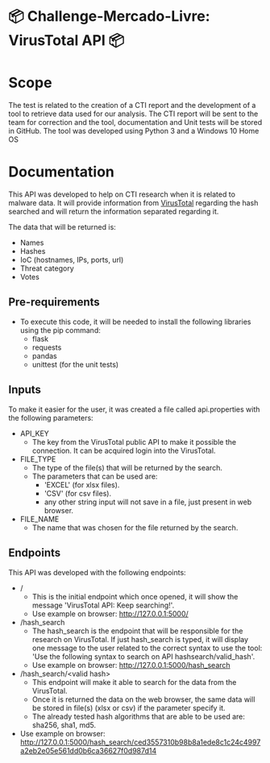 # 📦 Challenge-Mercado-Livre: VirusTotal API 📦

# Scope
The test is related to the creation of a CTI report and the development of a tool to retrieve data used for our analysis.
The CTI report will be sent to the team for correction and the tool, documentation and Unit tests will be stored in GitHub.
The tool was developed using Python 3 and a Windows 10 Home OS

# Documentation
This API was developed to help on CTI research when it is related to malware data. It will provide information from [VirusTotal](https://www.virustotal.com/gui/home/upload) regarding the hash searched and will return the information separated regarding it.

The data that will be returned is:
- Names
- Hashes
- IoC (hostnames, IPs, ports, url)
- Threat category
- Votes

## Pre-requirements
- To execute this code, it will be needed to install the following libraries using the pip command:
  - flask
  - requests
  - pandas
  - unittest (for the unit tests)


## Inputs
To make it easier for the user, it was created a file called api.properties with the following parameters:
- API_KEY
  - The key from the VirusTotal public API to make it possible the connection. It can be acquired login into the VirusTotal.
- FILE_TYPE
  - The type of the file(s) that will be returned by the search.
  - The parameters that can be used are:
    - 'EXCEL' (for xlsx files).
    - 'CSV' (for csv files).
    - any other string input will not save in a file, just present in web browser. 
- FILE_NAME
  - The name that was chosen for the file returned by the search.

## Endpoints
This API was developed with the following endpoints:

- /
  - This is the initial endpoint which once opened, it will show the message 'VirusTotal API: Keep searching!'.
  - Use example on browser: http://127.0.0.1:5000/
- /hash_search
  - The hash_search is the endpoint that will be responsible for the research on VirusTotal. If just hash_search is typed, it will display one message to the user related to the correct syntax to use the tool: 'Use the following syntax to search on API hashsearch/valid_hash'.
  - Use example on browser: http://127.0.0.1:5000/hash_search
- /hash_search/\<valid hash\>
  - This endpoint will make it able to search for the data from the VirusTotal.
  - Once it is returned the data on the web browser, the same data will be stored in file(s) (xlsx or csv) if the parameter specify it.
  - The already tested hash algorithms that are able to be used are: sha256, sha1, md5.
 - Use example on browser: http://127.0.0.1:5000/hash_search/ced3557310b98b8a1ede8c1c24c4997a2eb2e05e561dd0b6ca36627f0d987d14
